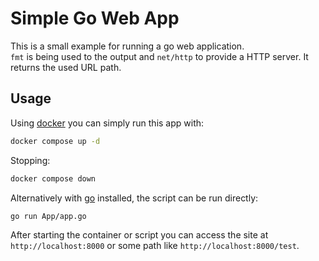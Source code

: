 # Simple Go Web App
This is a small example for running a go web application.  
`fmt` is being used to the output and `net/http` to provide a HTTP server.
It returns the used URL path.

## Usage
Using [docker](https://docs.docker.com/engine/install/) you can simply run this app with:
``` sh
docker compose up -d
```
Stopping:
``` sh
docker compose down
```

Alternatively with [go](https://go.dev/doc/install) installed, the script can be run directly:
```
go run App/app.go
```

After starting the container or script you can access the site at `http://localhost:8000` or some path like `http://localhost:8000/test`.
